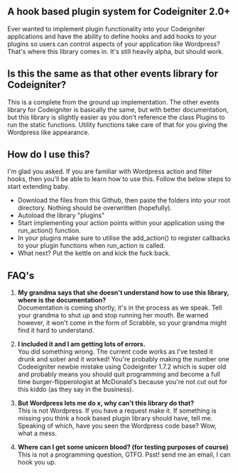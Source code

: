 ## A hook based plugin system for Codeigniter 2.0+

Ever wanted to implement plugin functionality into your Codeigniter applications and have the ability to define hooks and add hooks to your plugins so users can control aspects of your application like Wordpress? That's where this library comes in. It's still heavily alpha, but should work.

## Is this the same as that other events library for Codeigniter?

This is a complete from the ground up implementation. The other events library for Codeigniter is basically the same, but with better documentation, but this library is slightly easier as you don't reference the class Plugins to run the static functions. Utility functions take care of that for you giving the Wordpress like appearance. 

## How do I use this?

I'm glad you asked. If you are familiar with Wordpress action and filter hooks, then you'll be able to learn how to use this. Follow the below steps to start extending baby.

* Download the files from this Github, then paste the folders into your root directory. Nothing should be overwritten (hopefully).
* Autoload the library "plugins"
* Start implementing your action points within your application using the run_action() function.
* In your plugins make sure to utilise the add_action() to register callbacks to your plugin functions when run_action is called.
* What next? Put the kettle on and kick the fuck back.

## FAQ's

1. **My grandma says that she doesn't understand how to use this library, where is the documentation?**  
Documentation is coming shortly, it's in the process as we speak. Tell your grandma to shut up and stop running her mouth. Be warned however, it won't come in the form of Scrabble, so your grandma might find it hard to understand.

2. **I included it and I am getting lots of errors.**  
You did something wrong. The current code works as I've tested it drunk and sober and it worked! You're probably making the number one Codeeigniter newbie mistake using Codeigniter 1.7.2 which is super old and probably means you should quit programming and become a full time burger-flipperologist at McDonald's because you're not cut out for this kiddo (as they say in the business).

3. **But Wordpress lets me do x, why can't this library do that?**  
This is not Wordpress. If you have a request make it. If something is missing you think a hook based plugin library should have, tell me. Speaking of which, have you seen the Wordpress code base? Wow, what a mess.

4. **Where can I get some unicorn blood? (for testing purposes of course)**  
This is not a programming question, GTFO. Psst! send me an email, I can hook you up.